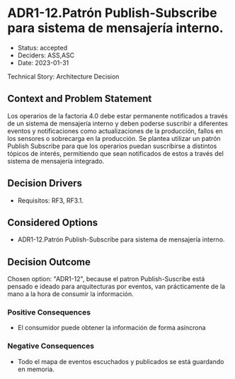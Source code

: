 # ADR1-12.Patrón Publish-Subscribe para sistema de mensajería interno.

* Status: accepted
* Deciders: ASS,ASC
* Date: 2023-01-31

Technical Story: Architecture Decision

## Context and Problem Statement

Los operarios de la factoria 4.0 debe estar permanente notificados a través de
un sistema de mensajería interno y deben poderse suscribir a diferentes eventos y
notificaciones como actualizaciones de la producción, fallos en los sensores o sobrecarga
en la producción. Se plantea utilizar un patrón Publish Subscribe para que los operarios puedan suscribirse a distintos tópicos de interés, permitiendo que sean notificados de estos a través del sistema de mensajería integrado.

## Decision Drivers

* Requisitos: RF3, RF3.1.

## Considered Options

* ADR1-12.Patrón Publish-Subscribe para sistema de mensajería interno.

## Decision Outcome

Chosen option: "ADR1-12", because el patron Publish-Suscribe está pensado e ideado para arquitecturas por eventos, van prácticamente de la mano a la hora de consumir la información.

### Positive Consequences

* El consumidor puede obtener la información de forma asíncrona

### Negative Consequences

* Todo el mapa de eventos escuchados y publicados se está guardando en memoria.
